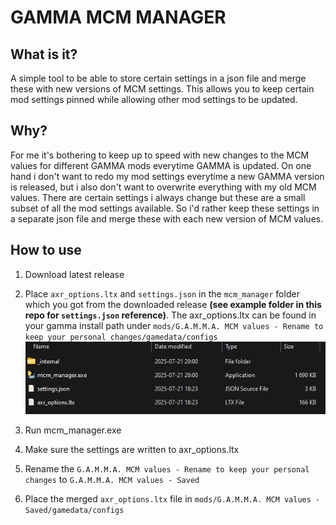 # GAMMA MCM MANAGER

## What is it?
A simple tool to be able to store certain settings in a json file and merge these with new versions of MCM settings. This allows you to keep certain mod settings pinned while allowing other mod settings to be updated.

## Why?
For me it's bothering to keep up to speed with new changes to the MCM values for different GAMMA mods everytime GAMMA is updated. On one hand i don't want to redo my mod settings everytime a new GAMMA version is released, but i also don't want to overwrite everything with my old MCM values. There are certain settings i always change but these are a small subset of all the mod settings available. So i'd rather keep these settings in a separate json file and merge these with each new version of MCM values.

## How to use
1. Download latest release
2. Place ``axr_options.ltx`` and ``settings.json`` in the ``mcm_manager`` folder which you got from the downloaded release **(see example folder in this repo for ``settings.json`` reference)**. The axr_options.ltx can be found in your gamma install path under ``mods/G.A.M.M.A. MCM values - Rename to keep your personal changes/gamedata/configs`` ![Files](/images/file_hierarchy.png)

3. Run mcm_manager.exe
4. Make sure the settings are written to axr_options.ltx
5. Rename the ``G.A.M.M.A. MCM values - Rename to keep your personal changes`` to ``G.A.M.M.A. MCM values - Saved``
6. Place the merged ``axr_options.ltx`` file in ``mods/G.A.M.M.A. MCM values - Saved/gamedata/configs``